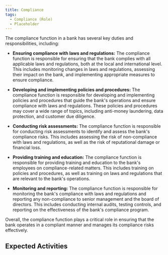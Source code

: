 ```yaml
---
title: Compliance
tags: 
  - Compliance (Role)
  - Placeholder
---
```


The compliance function in a bank has several key duties and responsibilities, including:

 - **Ensuring compliance with laws and regulations:** The compliance function is responsible for ensuring that the bank complies with all applicable laws and regulations, both at the local and international level. This includes monitoring changes in laws and regulations, assessing their impact on the bank, and implementing appropriate measures to ensure compliance.
 
- **Developing and implementing policies and procedures:** The compliance function is responsible for developing and implementing policies and procedures that guide the bank's operations and ensure compliance with laws and regulations. These policies and procedures may cover a wide range of topics, including anti-money laundering, data protection, and customer due diligence.

- **Conducting risk assessments:** The compliance function is responsible for conducting risk assessments to identify and assess the bank's compliance risks. This includes assessing the risk of non-compliance with laws and regulations, as well as the risk of reputational damage or financial loss.

- **Providing training and education:** The compliance function is responsible for providing training and education to the bank's employees on compliance-related matters. This includes training on policies and procedures, as well as training on laws and regulations that are relevant to the bank's operations.

- **Monitoring and reporting:** The compliance function is responsible for monitoring the bank's compliance with laws and regulations and reporting any non-compliance to senior management and the board of directors. This includes conducting internal audits, testing controls, and reporting on the effectiveness of the bank's compliance program.

Overall, the compliance function plays a critical role in ensuring that the bank operates in a compliant manner and manages its compliance risks effectively.
## Expected Activities

<BokTagList tag="Compliance (Role)" filter="Activities" />